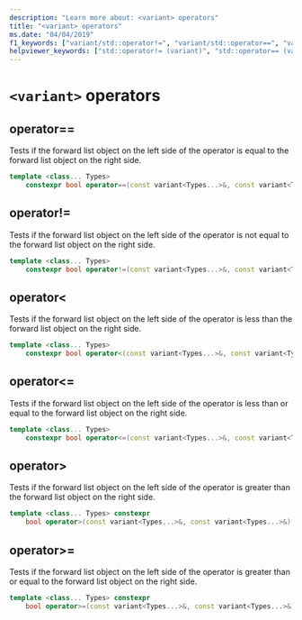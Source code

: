 ```yaml
---
description: "Learn more about: <variant> operators"
title: "<variant> operators"
ms.date: "04/04/2019"
f1_keywords: ["variant/std::operator!=", "variant/std::operator==", "variant/std::operatoroperator>", "variant/std::operatoroperator&gt=;", "variant/std::operatoroperator&lt;", "variant/std::operatoroperator&lt;="]
helpviewer_keywords: ["std::operator!= (variant)", "std::operator== (variant)", "std::operatoroperator> (variant)", "std::operatoroperator&gt=; (variant)", "std::operatoroperator&lt; (variant)", "std::operatoroperator&lt;= (variant)"]
---
```

# `<variant>` operators

## <a name="op_eq_eq"></a> operator==

Tests if the forward list object on the left side of the operator is equal to the forward list object on the right side.

```cpp
template <class... Types>
    constexpr bool operator==(const variant<Types...>&, const variant<Types...>&);
```

## <a name="op_neq"></a> operator!=

Tests if the forward list object on the left side of the operator is not equal to the forward list object on the right side.

```cpp
template <class... Types>
    constexpr bool operator!=(const variant<Types...>&, const variant<Types...>&);
```

## <a name="op_lt"></a> operator&lt;

Tests if the forward list object on the left side of the operator is less than the forward list object on the right side.

```cpp
template <class... Types>
    constexpr bool operator<(const variant<Types...>&, const variant<Types...>&);
```

## <a name="op_lt_eq"></a> operator&lt;=

Tests if the forward list object on the left side of the operator is less than or equal to the forward list object on the right side.

```cpp
template <class... Types>
    constexpr bool operator<=(const variant<Types...>&, const variant<Types...>&);
```

## <a name="op_gt"></a> operator&gt;

Tests if the forward list object on the left side of the operator is greater than the forward list object on the right side.

```cpp
template <class... Types> constexpr
    bool operator>(const variant<Types...>&, const variant<Types...>&);
```

## <a name="op_gt_eq"></a> operator&gt;=

Tests if the forward list object on the left side of the operator is greater than or equal to the forward list object on the right side.

```cpp
template <class... Types> constexpr
    bool operator>=(const variant<Types...>&, const variant<Types...>&);
```
